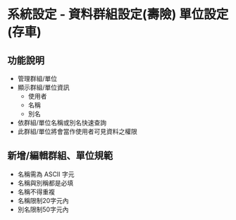 # 系統設定 - 資料群組設定(壽險) 單位設定(存車)

## 功能說明
* 管理群組/單位
* 顯示群組/單位資訊
    * 使用者
    * 名稱
    * 別名
* 依群組/單位名稱或別名快速查詢
* 此群組/單位將會當作使用者可見資料之權限

## 新增/編輯群組、單位規範
* 名稱需為 ASCII 字元
* 名稱與別稱都是必填
* 名稱不得重複
* 名稱限制20字元內
* 別名限制50字元內